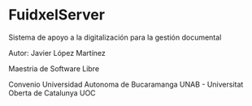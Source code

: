 # FuidxelServer
Sistema de apoyo a la digitalización para la gestión documental

Autor: Javier López Martínez

Maestria de Software Libre 

Convenio Universidad Autonoma de Bucaramanga UNAB - Universitat Oberta de Catalunya UOC
